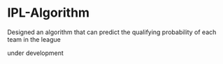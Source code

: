 # IPL-Algorithm
Designed an algorithm that can predict the qualifying probability of each team in the league



under development
